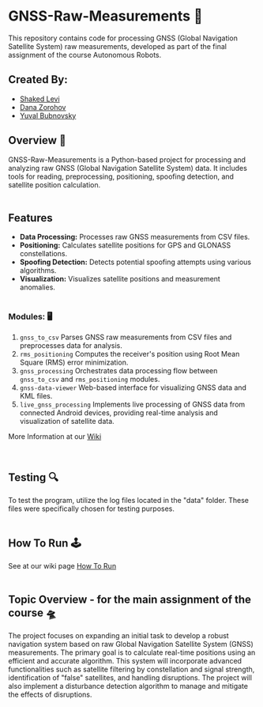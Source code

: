 # GNSS-Raw-Measurements :satellite:
This repository contains code for processing GNSS (Global Navigation Satellite System) raw measurements, developed as part of the final assignment of the course Autonomous Robots.

## Created By:
* [Shaked Levi](https://github.com/20shaked20)
* [Dana Zorohov](https://github.com/danaZo)
* [Yuval Bubnovsky](https://github.com/YuvalBubnovsky)


## Overview :pushpin:
GNSS-Raw-Measurements is a Python-based project for processing and analyzing raw GNSS (Global Navigation Satellite System) data. It includes tools for reading, preprocessing, positioning, spoofing detection, and satellite position calculation. </br></br>

## Features
- **Data Processing:** Processes raw GNSS measurements from CSV files.
- **Positioning:** Calculates satellite positions for GPS and GLONASS constellations.
- **Spoofing Detection:** Detects potential spoofing attempts using various algorithms.
- **Visualization:** Visualizes satellite positions and measurement anomalies.</br></br>


### Modules: :desktop_computer:
1. ```gnss_to_csv``` Parses GNSS raw measurements from CSV files and preprocesses data for analysis.
2. ```rms_positioning``` Computes the receiver's position using Root Mean Square (RMS) error minimization.
3. ```gnss_processing``` Orchestrates data processing flow between ```gnss_to_csv``` and ```rms_positioning``` modules.
4. ```gnss-data-viewer``` Web-based interface for visualizing GNSS data and KML files.
5. ```live_gnss_processing``` Implements live processing of GNSS data from connected Android devices, providing real-time analysis and visualization of satellite data.

More Information at our [Wiki](https://github.com/20shaked20/GNSS-Raw-Measurements/wiki)

</br>

## Testing :mag:
To test the program, utilize the log files located in the "data" folder. These files were specifically chosen for testing purposes.
</br></br>

## How To Run :joystick:
See at our wiki page [How To Run](https://github.com/20shaked20/GNSS-Raw-Measurements/wiki/How-To-Run)
</br></br>

## Topic Overview - for the main assignment of the course :flying_saucer:
The project focuses on expanding an initial task to develop a robust navigation system based on raw Global Navigation Satellite System (GNSS) measurements. The primary goal is to calculate real-time positions using an efficient and accurate algorithm. This system will incorporate advanced functionalities such as satellite filtering by constellation and signal strength, identification of "false" satellites, and handling disruptions. The project will also implement a disturbance detection algorithm to manage and mitigate the effects of disruptions.
</br>



